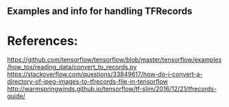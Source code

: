 ## Examples and info for handling TFRecords

# References: 

https://github.com/tensorflow/tensorflow/blob/master/tensorflow/examples/how_tos/reading_data/convert_to_records.py
https://stackoverflow.com/questions/33849617/how-do-i-convert-a-directory-of-jpeg-images-to-tfrecords-file-in-tensorflow
http://warmspringwinds.github.io/tensorflow/tf-slim/2016/12/21/tfrecords-guide/ 